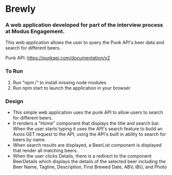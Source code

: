 # Brewly

### A web application developed for part of the interview process at Modus Engagement.

This web application allows the user to query the Punk API's beer data and
search for different beers.

Punk API: https://punkapi.com/documentation/v2

### To Run

1. Run "npm i" to install missing node modules
2. Run npm start to launch the application in your browser

### Design

- This simple web application uses the punk API to allow users to search
  for different beers.
- It renders a "Home" component that displays the title and search bar. When
  the user starts typing it uses the API's search feature to build an Axios GET request
  to the API, using the API's built in ability to search for beers by name.
- When search results are displayed, a BeerList component is displayed that render all matching
  beers.
- When the user clicks Details, there is a redirect to the component BeerDetails which displays
  the details of the selected beer including the Beer Name, Tagline, Description, First Brewed Date, ABV,
  IBU, and Photo
